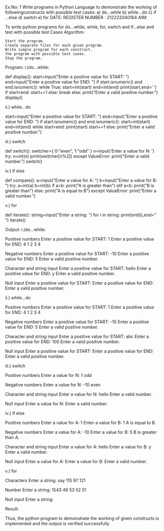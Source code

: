 Ex.No: 1 Write programs in Python Language to demonstrate the working of followingconstructs with possible test cases: a) do…while b) while…do c) if …else d) switch e) for
DATE: 
REGISTER NUMBER : 212222040164
AIM:

To write python programs for do…while, while, for, switch and if…else and test with possible test Cases
Algorithm:

    Start the program.
    Create separate files for each given program.
    Write simple program for each construct.
    the program with possible test cases.
    Stop the program.

Program:
i.)do…while:

def display():
     start=input("Enter a positive value for START: ")
      end=input("Enter a positive value for END: ")
      if start.isnumeric() and end.isnumeric():
        while True:
            start=int(start)
            end=int(end)
            print(start,end=‘ ‘)
            if start<end:
                start+=1
            else:
                break
      else:
        print("Enter a valid positive number.") 
  display() 

ii.) while…do

start=input("Enter a positive value for START: ") 
end=input("Enter a positive value for END: ")
if start.isnumeric() and end.isnumeric():
     start=int(start)
     end=int(end)
     while start<end:
          print(start)
          start+=1
else:
   print("Enter a valid positive number.")

iii.) switch

def switch():
    switcher={
 0:"even",
  1:"odd"
}
n=input('Enter a value for N: ') try:
  n=int(n)
  print(switcher[n%2])
except ValueError:
   print("Enter a valid number.")
switch() 

iv.) if else

def compare():
  a=input("Enter a value for A: ")
  b=input("Enter a value for B: ")
  try:
     a=int(a)
     b=int(b)
     if a>b:
        print("A is greater than")
     elif a<b:
        print("B is greater than")
     else:
        print("A is equal to B")
  except ValueError:
        print(“Enter a valid number.”) 

v.) for

def iterate():
    string=input("Enter a string: ") for
    i in string:
       print(ord(i),end=" ")
iterate() 

Output:
i.)do…while:

Positive numbers
Enter a positive value for START: 1
Enter a positive value for END: 4
1 2 3 4 

Negative numbers
Enter a positive value for START: -10
Enter a positive value for END: 5 Enter
a valid positive number. 

Character and string input
Enter a positive value for START: hello
Enter a positive value for END: y
Enter a valid positive number. 

Null input
Enter a positive value for START:
Enter a positive value for END:
Enter a valid positive number. 

ii.) while…do

Positive numbers
Enter a positive value for START: 1
Enter a positive value for END: 4
1 2 3 4 


Negative numbers
Enter a positive value for START: -10
Enter a positive value for END: 5 Enter
a valid positive number. 


Character and string input
Enter a positive value for START: abc
Enter a positive value for END: 100
Enter a valid positive number. 


Null input
Enter a positive value for START:
Enter a positive value for END:
Enter a valid positive number. 


iii.) switch

Positive numbers
Enter a value for N: 1
odd

Negative numbers
Enter a value for N: -10
even


Character and string input
Enter a value for N: hello
Enter a valid number.


Null input
Enter a value for N:
Enter a valid number. 

iv.) if else


Positive numbers
Enter a value for A: 1
Enter a value for B: 1
A is equal to B.


Negative numbers
Enter a value for A: -10
Enter a value for B: 5 B
is greater than A.


Character and string input
Enter a value for A: hello
Enter a value for B: y
Enter a valid number.


Null input
Enter a value for A:
Enter a value for B:
Enter a valid number. 

v.) for

Characters
Enter a string: say
115 97 121

Number
Enter a string: 1543
49 53 52 51

Null input
Enter a string: 

Result:

Thus, the python program to demonstrate the working of given constructs is implemented and the output is verified successfully.
